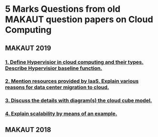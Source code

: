 # 5 Marks Questions from old MAKAUT question papers on Cloud Computing


## MAKAUT 2019

### [1. Define Hypervisior in cloud computing and their types. Describe Hypervisior baseline function.](https://github.com/TuhinBar/Cloud-Computing-QnA/blob/main/5-Marks-QnA/Hypervisior.md)
### [2. Mention resources provided by IaaS. Explain various reasons for data center migration to cloud.](https://github.com/TuhinBar/Cloud-Computing-QnA/blob/main/5-Marks-QnA/IaaS.md)
### [3. Discuss the details with diagram(s) the cloud cube model.](https://github.com/TuhinBar/Cloud-Computing-QnA/blob/main/5-Marks-QnA/cloud-cube-model.md)
### [4. Explain scalability by means of an example.](https://github.com/TuhinBar/Cloud-Computing-QnA/blob/main/5-Marks-QnA/scalability.md)

## MAKAUT 2018
